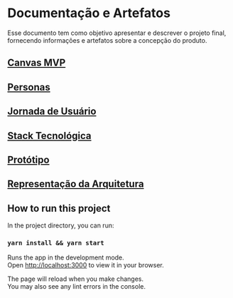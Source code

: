 # Documentação e Artefatos

Esse documento tem como objetivo apresentar e descrever o projeto final, fornecendo informações e artefatos sobre a concepção do produto.

## [Canvas MVP](canvas-mvp.md)

## [Personas](personas.md)

## [Jornada de Usuário](jornada-usuario.md) 

## [Stack Tecnológica](stack.md) 

## [Protótipo](prototipo.md)

## [Representação da Arquitetura](arquitetura.md) 





## How to run this project

In the project directory, you can run:

### `yarn install && yarn start`

Runs the app in the development mode.\
Open [http://localhost:3000](http://localhost:3000) to view it in your browser.

The page will reload when you make changes.\
You may also see any lint errors in the console.

